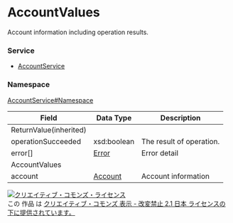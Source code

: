 # AccountValues
Account information including operation results.
### Service
+ [AccountService](../../services/AccountService.md)

### Namespace
[AccountService#Namespace](../../services/AccountService.md#namespace)

| Field | Data Type | Description | 
|---|---|---|
| ReturnValue(inherited)|||
| operationSucceeded| xsd:boolean| The result of operation. |
| error[]| <a href="../Common/Error.md">Error</a>| Error detail |
| AccountValues|||
| account| <a href="Account.md">Account</a>| Account information |

<a rel="license" href="http://creativecommons.org/licenses/by-nd/2.1/jp/"><img alt="クリエイティブ・コモンズ・ライセンス" style="border-width:0" src="https://i.creativecommons.org/l/by-nd/2.1/jp/88x31.png" /></a><br />この 作品 は <a rel="license" href="http://creativecommons.org/licenses/by-nd/2.1/jp/">クリエイティブ・コモンズ 表示 - 改変禁止 2.1 日本 ライセンスの下に提供されています。</a>
